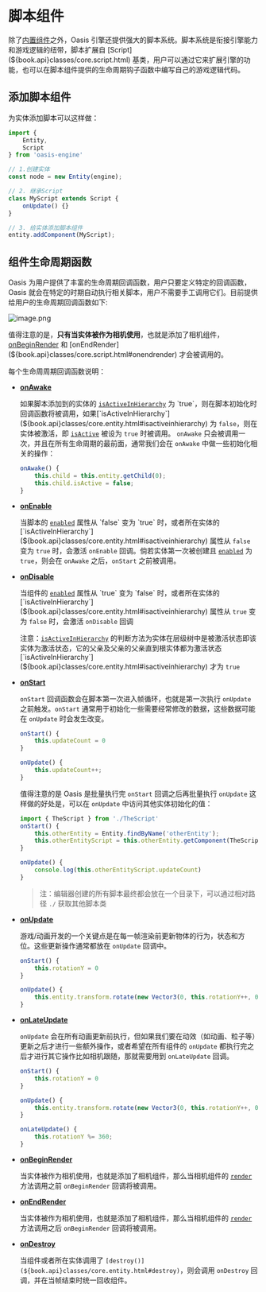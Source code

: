 # 脚本组件

除了[内置组件](${book.api}structure/entity.html)之外，Oasis 引擎还提供强大的脚本系统。脚本系统是衔接引擎能力和游戏逻辑的纽带，脚本扩展自 [Script](${book.api}classes/core.script.html) 基类，用户可以通过它来扩展引擎的功能，也可以在脚本组件提供的生命周期钩子函数中编写自己的游戏逻辑代码。


## 添加脚本组件


为实体添加脚本可以这样做：
```typescript
import {
	Entity,
	Script
} from 'oasis-engine'

// 1.创建实体
const node = new Entity(engine);

// 2. 继承Script
class MyScript extends Script {
	onUpdate() {}
}

// 3. 给实体添加脚本组件
entity.addComponent(MyScript);
```


## 组件生命周期函数

Oasis 为用户提供了丰富的生命周期回调函数，用户只要定义特定的回调函数，Oasis 就会在特定的时期自动执行相关脚本，用户不需要手工调用它们。目前提供给用户的生命周期回调函数如下:

![image.png](https://intranetproxy.alipay.com/skylark/lark/0/2020/png/18082/1593758866460-52cba14e-9059-452d-9385-74985df40c4c.png#align=left&display=inline&height=698&margin=%5Bobject%20Object%5D&name=image.png&originHeight=1009&originWidth=716&size=141059&status=done&style=none&width=495)

值得注意的是，**只有当实体被作为相机使用**，也就是添加了相机组件，[onBeginRender](${book.api}classes/core.script.html#onbeginrender) 和 [onEndRender](${book.api}classes/core.script.html#onendrender) 才会被调用的。  

每个生命周周期回调函数说明：

- [**onAwake**](${book.api}classes/core.script.html#onawake)

	如果脚本添加到的实体的 [`isActiveInHierarchy`](${book.api}classes/core.entity.html#isactiveinhierarchy) 为 `true`，则在脚本初始化时回调函数将被调用，如果[`isActiveInHierarchy`](${book.api}classes/core.entity.html#isactiveinhierarchy) 为 `false`，则在实体被激活，即 [`isActive`](${book.api}classes/core.entity.html#isactive) 被设为 `true` 时被调用。 `onAwake` 只会被调用一次，并且在所有生命周期的最前面，通常我们会在 `onAwake` 中做一些初始化相关的操作：

	```typescript
	onAwake() {
		this.child = this.entity.getChild(0);
		this.child.isActive = false;
	}
	```

- [**onEnable**](${book.api}classes/core.script.html#onenable)

	当脚本的 [`enabled`](${book.api}classes/core.component.html#enabled) 属性从 `false` 变为 `true` 时，或者所在实体的 [`isActiveInHierarchy`](${book.api}classes/core.entity.html#isactiveinhierarchy) 属性从 `false` 变为 `true` 时，会激活 `onEnable` 回调。倘若实体第一次被创建且 [`enabled`](${book.api}classes/core.component.html#enabled) 为 `true`，则会在 `onAwake` 之后，`onStart` 之前被调用。


-	[**onDisable**](${book.api}classes/core.script.html#ondisable)

	当组件的 [`enabled`](${book.api}classes/core.component.html#enabled) 属性从 `true` 变为 `false` 时，或者所在实体的 [`isActiveInHierarchy`](${book.api}classes/core.entity.html#isactiveinhierarchy) 属性从 `true` 变为 `false` 时，会激活 `onDisable` 回调

	注意：[`isActiveInHierarchy`](${book.api}classes/core.entity.html#isactiveinhierarchy) 的判断方法为实体在层级树中是被激活状态即该实体为激活状态，它的父亲及父亲的父亲直到根实体都为激活状态 [`isActiveInHierarchy`](${book.api}classes/core.entity.html#isactiveinhierarchy) 才为 `true` 


- [**onStart**](${book.api}classes/core.script.html#onstart)

	`onStart` 回调函数会在脚本第一次进入帧循环，也就是第一次执行 `onUpdate` 之前触发。`onStart` 通常用于初始化一些需要经常修改的数据，这些数据可能在 `onUpdate` 时会发生改变。
	
	```typescript
	onStart() {
		this.updateCount = 0
	}

	onUpdate() {
		this.updateCount++;
	}
	```

	值得注意的是 Oasis 是批量执行完 `onStart` 回调之后再批量执行 `onUpdate` 这样做的好处是，可以在 `onUpdate` 中访问其他实体初始化的值：

	```typescript
	import { TheScript } from './TheScript'
	onStart() {
		this.otherEntity = Entity.findByName('otherEntity');
		this.otherEntityScript = this.otherEntity.getComponent(TheScript)
	}

	onUpdate() {
		console.log(this.otherEntityScript.updateCount)
	}
	```

	> 注：编辑器创建的所有脚本最终都会放在一个目录下，可以通过相对路径 `./` 获取其他脚本类

- [**onUpdate**](${book.api}classes/core.script.html#onupdate)

	游戏/动画开发的一个关键点是在每一帧渲染前更新物体的行为，状态和方位。这些更新操作通常都放在 `onUpdate` 回调中。

	```typescript
	onStart() {
		this.rotationY = 0
	}

	onUpdate() {
		this.entity.transform.rotate(new Vector3(0, this.rotationY++, 0))
	}
	```

- [**onLateUpdate**](${book.api}classes/core.script.html#onlateupdate)

	`onUpdate` 会在所有动画更新前执行，但如果我们要在动效（如动画、粒子等）更新之后才进行一些额外操作，或者希望在所有组件的 `onUpdate` 都执行完之后才进行其它操作比如相机跟随，那就需要用到 `onLateUpdate` 回调。

	```typescript
	onStart() {
		this.rotationY = 0
	}

	onUpdate() {
		this.entity.transform.rotate(new Vector3(0, this.rotationY++, 0))
	}

	onLateUpdate() {
		this.rotationY %= 360;
	}
	```


- [**onBeginRender**](${book.api}classes/core.script.html#onbeginrender)

	当实体被作为相机使用，也就是添加了相机组件，那么当相机组件的 [`render`](${book.api}classes/core.camera.html#render) 方法调用之前 `onBeginRender` 回调将被调用。


- [**onEndRender**](${book.api}classes/core.script.html#onendrender)

	当实体被作为相机使用，也就是添加了相机组件，那么当相机组件的 [`render`](${book.api}classes/core.camera.html#render) 方法调用之后 `onBeginRender` 回调将被调用。

- [**onDestroy**](${book.api}classes/core.script.html#ondestroy)

	当组件或者所在实体调用了 `[destroy()](${book.api}classes/core.entity.html#destroy)`，则会调用 `onDestroy` 回调，并在当帧结束时统一回收组件。


